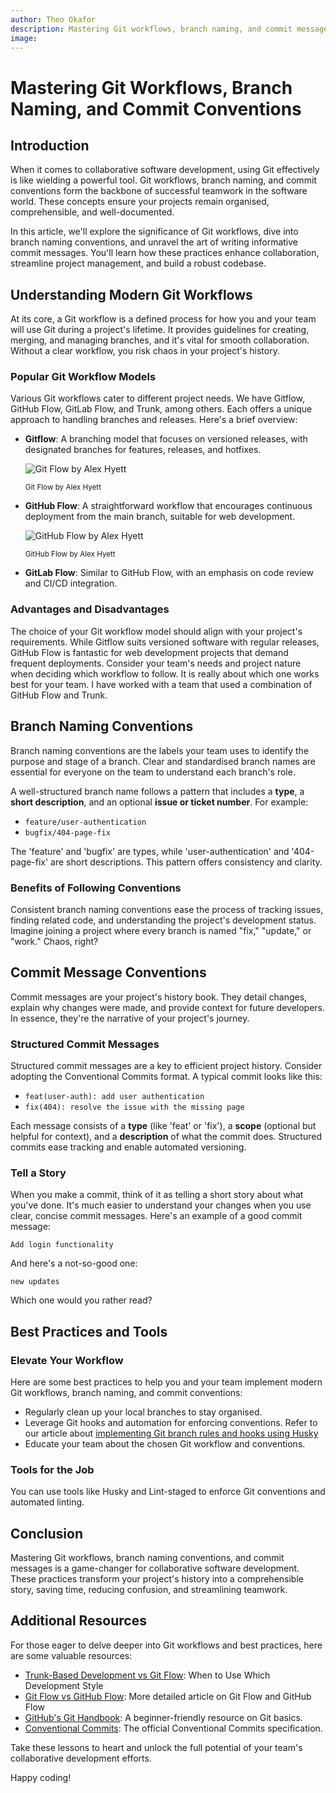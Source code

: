 ```yaml
---
author: Theo Okafor
description: Mastering Git workflows, branch naming, and commit messages is a game-changer for collaborative software development. These practices transform your project's history into a comprehensible story, saving time, reducing confusion, and streamlining teamwork.
image: 
---
```


# Mastering Git Workflows, Branch Naming, and Commit Conventions

## Introduction

When it comes to collaborative software development, using Git effectively is like wielding a powerful tool. Git workflows, branch naming, and commit conventions form the backbone of successful teamwork in the software world. These concepts ensure your projects remain organised, comprehensible, and well-documented.

In this article, we'll explore the significance of Git workflows, dive into branch naming conventions, and unravel the art of writing informative commit messages. You'll learn how these practices enhance collaboration, streamline project management, and build a robust codebase.

## Understanding Modern Git Workflows

At its core, a Git workflow is a defined process for how you and your team will use Git during a project's lifetime. It provides guidelines for creating, merging, and managing branches, and it's vital for smooth collaboration. Without a clear workflow, you risk chaos in your project's history.

### Popular Git Workflow Models

Various Git workflows cater to different project needs. We have Gitflow, GitHub Flow, GitLab Flow, and Trunk, among others. Each offers a unique approach to handling branches and releases. Here's a brief overview:

- **Gitflow**: A branching model that focuses on versioned releases, with designated branches for features, releases, and hotfixes.
    
    ![Git Flow by Alex Hyett](https://prod-files-secure.s3.us-west-2.amazonaws.com/e47c7918-e631-4008-a7cc-31d4e79679e6/ba5cc1a9-18eb-41fd-a02f-09ec53c4b203/Untitled.png)
    
    <sup>Git Flow by Alex Hyett</sup>
    
- **GitHub Flow**: A straightforward workflow that encourages continuous deployment from the main branch, suitable for web development.
    
    ![GitHub Flow by Alex Hyett](https://prod-files-secure.s3.us-west-2.amazonaws.com/e47c7918-e631-4008-a7cc-31d4e79679e6/2241cf8b-3648-4570-a990-e16f8671aa8e/Untitled.png)
    
    <sup>GitHub Flow by Alex Hyett</sup>
    
- **GitLab Flow**: Similar to GitHub Flow, with an emphasis on code review and CI/CD integration.

### Advantages and Disadvantages

The choice of your Git workflow model should align with your project's requirements. While Gitflow suits versioned software with regular releases, GitHub Flow is fantastic for web development projects that demand frequent deployments. Consider your team's needs and project nature when deciding which workflow to follow. It is really about which one works best for your team. I have worked with a team that used a combination of GitHub Flow and Trunk.

## Branch Naming Conventions

Branch naming conventions are the labels your team uses to identify the purpose and stage of a branch. Clear and standardised branch names are essential for everyone on the team to understand each branch's role.

A well-structured branch name follows a pattern that includes a **type**, a **short description**, and an optional **issue or ticket number**. For example:

- `feature/user-authentication`
- `bugfix/404-page-fix`

The 'feature' and 'bugfix' are types, while 'user-authentication' and '404-page-fix' are short descriptions. This pattern offers consistency and clarity.

### Benefits of Following Conventions

Consistent branch naming conventions ease the process of tracking issues, finding related code, and understanding the project's development status. Imagine joining a project where every branch is named "fix," "update," or "work." Chaos, right?

## Commit Message Conventions

Commit messages are your project's history book. They detail changes, explain why changes were made, and provide context for future developers. In essence, they're the narrative of your project's journey.

### Structured Commit Messages

Structured commit messages are a key to efficient project history. Consider adopting the Conventional Commits format. A typical commit looks like this:

- `feat(user-auth): add user authentication`
- `fix(404): resolve the issue with the missing page`

Each message consists of a **type** (like 'feat' or 'fix'), a **scope** (optional but helpful for context), and a **description** of what the commit does. Structured commits ease tracking and enable automated versioning.

### Tell a Story

When you make a commit, think of it as telling a short story about what you've done. It's much easier to understand your changes when you use clear, concise commit messages. Here's an example of a good commit message:

```
Add login functionality
```

And here's a not-so-good one:

```
new updates
```

Which one would you rather read?

## Best Practices and Tools

### Elevate Your Workflow

Here are some best practices to help you and your team implement modern Git workflows, branch naming, and commit conventions:

- Regularly clean up your local branches to stay organised.
- Leverage Git hooks and automation for enforcing conventions. Refer to our article about [implementing Git branch rules and hooks using Husky](https://blog.dotcampus.co/2023/08/31/git-disable-commits-with-husky.html)
- Educate your team about the chosen Git workflow and conventions.

### Tools for the Job

You can use tools like Husky and Lint-staged to enforce Git conventions and automated linting.

## Conclusion

Mastering Git workflows, branch naming conventions, and commit messages is a game-changer for collaborative software development. These practices transform your project's history into a comprehensible story, saving time, reducing confusion, and streamlining teamwork.

## Additional Resources

For those eager to delve deeper into Git workflows and best practices, here are some valuable resources:

- [Trunk-Based Development vs Git Flow](https://blog.mergify.com/trunk-based-development-vs-git-flow-when-to-use-which-development-style/): When to Use Which Development Style
- [Git Flow vs GitHub Flow](https://www.alexhyett.com/git-flow-github-flow/): More detailed article on Git Flow and GitHub Flow
- [GitHub's Git Handbook](https://guides.github.com/introduction/git-handbook/): A beginner-friendly resource on Git basics.
- [Conventional Commits](https://www.conventionalcommits.org/): The official Conventional Commits specification.

Take these lessons to heart and unlock the full potential of your team's collaborative development efforts. 

Happy coding!
